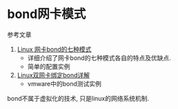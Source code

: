 # bond网卡模式

参考文章

1. [Linux 网卡bond的七种模式](https://www.jianshu.com/p/b93027ae1e94)
    - 详细介绍了网卡bond的七种模式各自的特点及优缺点.
    - 简单的配置实例
2. [Linux双网卡绑定bond详解](https://blog.51cto.com/lixin15/1769338)
    - vmware中的bond测试实例

bond不属于虚拟化的技术, 只是linux的网络系统机制.

